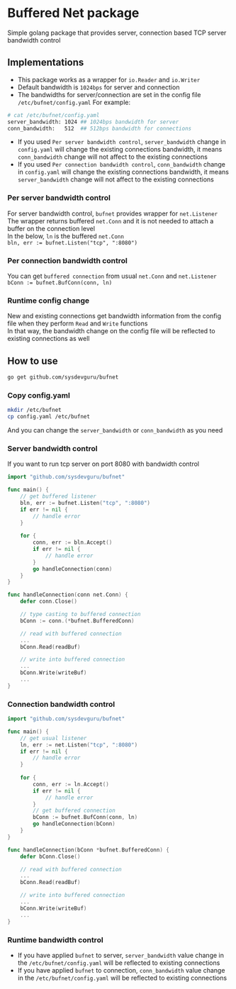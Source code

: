 
# Buffered Net package
Simple golang package that provides server, connection based TCP server bandwidth control

## Implementations
- This package works as a wrapper for `io.Reader` and `io.Writer`
- Default bandwidth is `1024bps` for server and connection
- The bandwidths for server/connection are set in the config file `/etc/bufnet/config.yaml`
For example:  
```sh
# cat /etc/bufnet/config.yaml
server_bandwidth: 1024 ## 1024bps bandwidth for server
conn_bandwidth:   512  ## 512bps bandwidth for connections
```
- If you used `Per server bandwidth control`,   `server_bandwidth` change in `config.yaml` will change the existing connections bandwidth, it means `conn_bandwidth` change will not affect to the existing connections
- If you used `Per connection bandwidth control`, `conn_bandwidth` change in `config.yaml` will change the existing connections bandwidth, it means `server_bandwidth` change will not affect to the existing connections

### Per server bandwidth control
For server bandwidth control, `bufnet` provides wrapper for `net.Listener`  
The wrapper returns buffered `net.Conn` and it is not needed to attach a buffer on the connection level  
In the below, `ln` is the buffered `net.Conn`  
`bln, err := bufnet.Listen("tcp", ":8080")`

### Per connection bandwidth control
You can get `buffered connection` from usual `net.Conn` and `net.Listener`  
`bConn := bufnet.BufConn(conn, ln)`

### Runtime config change
New and existing connections get bandwidth information from the config file when they perform `Read` and `Write` functions  
In that way, the bandwidth change on the config file will be reflected to existing connections as well  

## How to use
```sh
go get github.com/sysdevguru/bufnet
```
### Copy config.yaml
```sh
mkdir /etc/bufnet
cp config.yaml /etc/bufnet
```
And you can change the `server_bandwidth` or `conn_bandwidth` as you need
### Server bandwidth control
If you want to run tcp server on port 8080 with bandwidth control
```go
import "github.com/sysdevguru/bufnet"

func main() {
	// get buffered listener
    bln, err := bufnet.Listen("tcp", ":8080")
	if err != nil {
		// handle error
    }
    
    for {
		conn, err := bln.Accept()
		if err != nil {
			// handle error
		}
		go handleConnection(conn)
	}
}

func handleConnection(conn net.Conn) {
    defer conn.Close()

    // type casting to buffered connection
    bConn := conn.(*bufnet.BufferedConn)

    // read with buffered connection
    ...
    bConn.Read(readBuf)

    // write into buffered connection
    ...
    bConn.Write(writeBuf)
    ...
}
```

### Connection bandwidth control
```go
import "github.com/sysdevguru/bufnet"

func main() {
	// get usual listener
    ln, err := net.Listen("tcp", ":8080")
	if err != nil {
		// handle error
    }
    
    for {
		conn, err := ln.Accept()
		if err != nil {
			// handle error
        }
        // get buffered connection
        bConn := bufnet.BufConn(conn, ln)
		go handleConnection(bConn)
	}
}

func handleConnection(bConn *bufnet.BufferedConn) {
    defer bConn.Close()

    // read with buffered connection
    ...
    bConn.Read(readBuf)

    // write into buffered connection
    ...
    bConn.Write(writeBuf)
    ...
}
```

### Runtime bandwidth control
- If you have applied `bufnet` to server, `server_bandwidth` value change in the `/etc/bufnet/config.yaml` will be reflected to existing connections
- If you have applied `bufnet` to connection, `conn_bandwidth` value change in the `/etc/bufnet/config.yaml` will be reflected to existing connections
